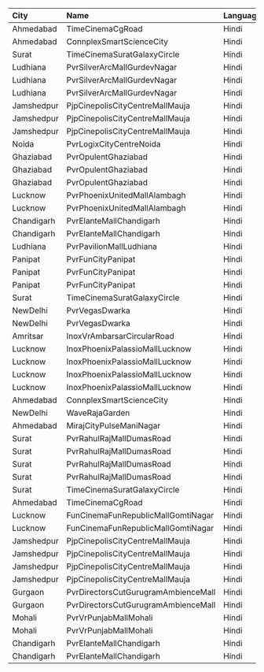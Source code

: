 | City       | Name                                | Language |  Time | Type               |  Price | Capacity | Booked |
| :--------- | :---------------------------------- | :------- | ----: | :----------------- | -----: | -------: | -----: |
| Ahmedabad  | TimeCinemaCgRoad                    | Hindi    | 09:30 | Infinity1000       | 1,000₹ |       12 |      0 |
| Ahmedabad  | ConnplexSmartScienceCity            | Hindi    | 10:00 | TwoSeats1For2Admit |   300₹ |      100 |      0 |
| Surat      | TimeCinemaSuratGalaxyCircle         | Hindi    | 10:00 | Sofa180            |   180₹ |       34 |      0 |
| Ludhiana   | PvrSilverArcMallGurdevNagar         | Hindi    | 11:00 | Recliner           |   300₹ |       16 |      2 |
| Ludhiana   | PvrSilverArcMallGurdevNagar         | Hindi    | 11:00 | Prime              |   180₹ |        8 |      0 |
| Ludhiana   | PvrSilverArcMallGurdevNagar         | Hindi    | 11:00 | Classic            |   140₹ |       93 |      0 |
| Jamshedpur | PjpCinepolisCityCentreMallMauja     | Hindi    | 11:00 | Normal             |   150₹ |       13 |      0 |
| Jamshedpur | PjpCinepolisCityCentreMallMauja     | Hindi    | 11:00 | Executive          |   150₹ |       13 |      0 |
| Jamshedpur | PjpCinepolisCityCentreMallMauja     | Hindi    | 11:00 | Premium            |   150₹ |       34 |      6 |
| Noida      | PvrLogixCityCentreNoida             | Hindi    | 11:00 | Classic            |   165₹ |       47 |      0 |
| Ghaziabad  | PvrOpulentGhaziabad                 | Hindi    | 11:30 | Classic            |   140₹ |      104 |     52 |
| Ghaziabad  | PvrOpulentGhaziabad                 | Hindi    | 11:30 | Prime              |   170₹ |      102 |     53 |
| Ghaziabad  | PvrOpulentGhaziabad                 | Hindi    | 11:30 | Recliner           |   300₹ |       10 |      5 |
| Lucknow    | PvrPhoenixUnitedMallAlambagh        | Hindi    | 11:30 | Classic            |   120₹ |       76 |      6 |
| Lucknow    | PvrPhoenixUnitedMallAlambagh        | Hindi    | 11:30 | Prime              |   150₹ |        4 |      3 |
| Chandigarh | PvrElanteMallChandigarh             | Hindi    | 12:05 | Classic            |   165₹ |       67 |      2 |
| Chandigarh | PvrElanteMallChandigarh             | Hindi    | 12:05 | Recliner           |   507₹ |       26 |      1 |
| Ludhiana   | PvrPavilionMallLudhiana             | Hindi    | 12:30 | Classic            |   140₹ |       57 |      7 |
| Panipat    | PvrFunCityPanipat                   | Hindi    | 12:30 | Classic            |   150₹ |       34 |      1 |
| Panipat    | PvrFunCityPanipat                   | Hindi    | 12:30 | Prime              |   160₹ |       43 |      0 |
| Panipat    | PvrFunCityPanipat                   | Hindi    | 12:30 | PrimePlus          |   210₹ |       12 |      0 |
| Surat      | TimeCinemaSuratGalaxyCircle         | Hindi    | 12:45 | Sofa220            |   220₹ |       34 |      0 |
| NewDelhi   | PvrVegasDwarka                      | Hindi    | 15:00 | Prime              |   345₹ |       44 |      6 |
| NewDelhi   | PvrVegasDwarka                      | Hindi    | 15:00 | Classic            |   295₹ |       54 |      1 |
| Amritsar   | InoxVrAmbarsarCircularRoad          | Hindi    | 15:05 | Normal             |   112₹ |      163 |      0 |
| Lucknow    | InoxPhoenixPalassioMallLucknow      | Hindi    | 15:15 | Club               |   130₹ |       58 |      0 |
| Lucknow    | InoxPhoenixPalassioMallLucknow      | Hindi    | 15:15 | Executive          |   130₹ |       14 |      0 |
| Lucknow    | InoxPhoenixPalassioMallLucknow      | Hindi    | 15:15 | RoyaleRecliners    |   300₹ |        2 |      0 |
| Lucknow    | InoxPhoenixPalassioMallLucknow      | Hindi    | 15:15 | Royale             |   150₹ |       31 |      0 |
| Ahmedabad  | ConnplexSmartScienceCity            | Hindi    | 15:15 | TwoSeats1For2Admit |   500₹ |      100 |      0 |
| NewDelhi   | WaveRajaGarden                      | Hindi    | 15:15 | Classic            |   180₹ |       71 |      6 |
| Ahmedabad  | MirajCityPulseManiNagar             | Hindi    | 15:20 | Gold               |   100₹ |       24 |      0 |
| Surat      | PvrRahulRajMallDumasRoad            | Hindi    | 15:45 | Recliner           |   320₹ |       24 |      2 |
| Surat      | PvrRahulRajMallDumasRoad            | Hindi    | 15:45 | Prime              |   160₹ |       87 |     21 |
| Surat      | PvrRahulRajMallDumasRoad            | Hindi    | 15:45 | Classic            |   130₹ |       30 |      0 |
| Surat      | PvrRahulRajMallDumasRoad            | Hindi    | 15:45 | ClassicPlus        |   140₹ |       30 |      0 |
| Surat      | TimeCinemaSuratGalaxyCircle         | Hindi    | 16:30 | Infinity350        |   350₹ |       22 |      0 |
| Ahmedabad  | TimeCinemaCgRoad                    | Hindi    | 16:35 | Standard240        |   240₹ |       84 |      0 |
| Lucknow    | FunCinemaFunRepublicMallGomtiNagar  | Hindi    | 17:00 | Normal             |   120₹ |       57 |      3 |
| Lucknow    | FunCinemaFunRepublicMallGomtiNagar  | Hindi    | 17:00 | Executive          |   120₹ |       83 |     12 |
| Jamshedpur | PjpCinepolisCityCentreMallMauja     | Hindi    | 17:50 | Normal             |   160₹ |       14 |      0 |
| Jamshedpur | PjpCinepolisCityCentreMallMauja     | Hindi    | 17:50 | Executive          |   180₹ |       29 |      0 |
| Jamshedpur | PjpCinepolisCityCentreMallMauja     | Hindi    | 17:50 | Premium            |   200₹ |       39 |      0 |
| Jamshedpur | PjpCinepolisCityCentreMallMauja     | Hindi    | 17:50 | Vip                |   400₹ |        6 |      0 |
| Gurgaon    | PvrDirectorsCutGurugramAmbienceMall | Hindi    | 18:25 | Platinum           |   600₹ |       20 |      0 |
| Gurgaon    | PvrDirectorsCutGurugramAmbienceMall | Hindi    | 18:25 | PlatinumSuperior   |   600₹ |        8 |      2 |
| Mohali     | PvrVrPunjabMallMohali               | Hindi    | 19:00 | Classic            |   190₹ |       79 |      2 |
| Mohali     | PvrVrPunjabMallMohali               | Hindi    | 19:00 | Prime              |   220₹ |       42 |      0 |
| Chandigarh | PvrElanteMallChandigarh             | Hindi    | 21:35 | Classic            |   165₹ |       67 |      5 |
| Chandigarh | PvrElanteMallChandigarh             | Hindi    | 21:35 | Recliner           |   507₹ |       26 |      1 |